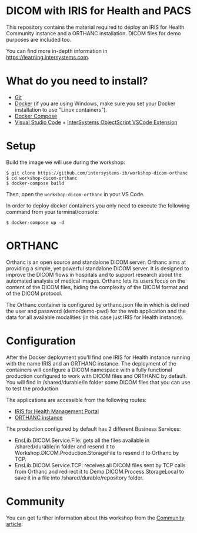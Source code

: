 # DICOM with IRIS for Health and PACS
This repository contains the material required to deploy an IRIS for Health Community instance and a ORTHANC installation. DICOM files for demo purposes are included too. 

You can find more in-depth information in https://learning.intersystems.com.

# What do you need to install? 
* [Git](https://git-scm.com/downloads) 
* [Docker](https://www.docker.com/products/docker-desktop) (if you are using Windows, make sure you set your Docker installation to use "Linux containers").
* [Docker Compose](https://docs.docker.com/compose/install/)
* [Visual Studio Code](https://code.visualstudio.com/download) + [InterSystems ObjectScript VSCode Extension](https://marketplace.visualstudio.com/items?itemName=daimor.vscode-objectscript)

# Setup
Build the image we will use during the workshop:

```console
$ git clone https://github.com/intersystems-ib/workshop-dicom-orthanc
$ cd workshop-dicom-orthanc
$ docker-compose build
```

Then, open the `workshop-dicom-orthanc` in your VS Code.

In order to deploy docker containers you only need to execute the following command from your terminal/console:

```console
$ docker-compose up -d
```

# ORTHANC

Orthanc is an open source and standalone DICOM server. Orthanc aims at providing a simple, yet powerful standalone DICOM server. It is designed to improve the DICOM flows in hospitals and to support research about the automated analysis of medical images. Orthanc lets its users focus on the content of the DICOM files, hiding the complexity of the DICOM format and of the DICOM protocol.

The Orthanc container is configured by orthanc.json file in which is defined the user and password (demo/demo-pwd) for the web application and the data for all available modalities (in this case just IRIS for Health instance).

# Configuration

After the Docker deployment you'll find one IRIS for Health instance running with the name IRIS and an ORTHANC instance. The deployment of the containers will configure a DICOM namespace with a fully functional production configured to work with DICOM files and ORTHANC by default.
You will find in /shared/durable/in folder some DICOM files that you can use to test the production

The applications are accessible from the following routes: 

* [IRIS for Health Management Portal](http://localhost:52773/csp/sys/UtilHome.csp)
* [ORTHANC instance](http://localhost:8282)

The production configured by default has 2 different Business Services:

* EnsLib.DICOM.Service.File: gets all the files available in /shared/durable/in folder and resend it to Workshop.DICOM.Production.StorageFile to resend it to Orthanc by TCP.
* EnsLib.DICOM.Service.TCP: receives all DICOM files sent by TCP calls from Orthanc and redirect it to Demo.DICOM.Process.StorageLocal to save it in a file into /shared/durable/repository folder. 

# Community

You can get further information about this workshop from the [Community article](https://community.intersystems.com/post/sending-dicom-files-between-iris-health-and-pacs-software): 